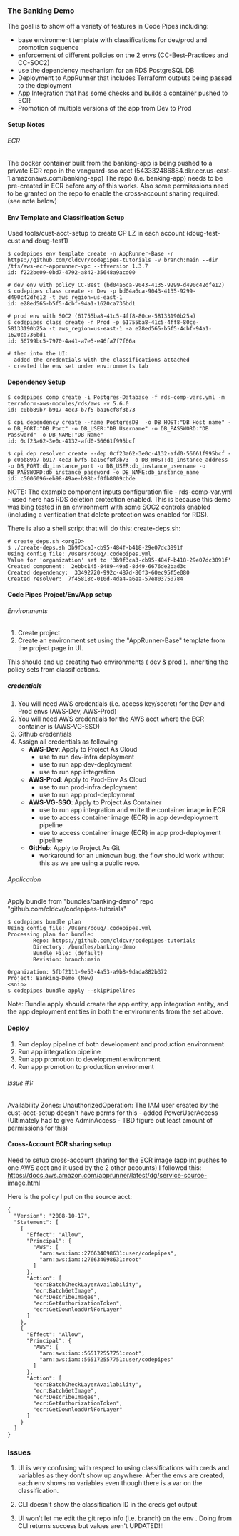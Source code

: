 ### The Banking Demo

The goal is to show off a variety of features in Code Pipes including:
- base environment template with classifications for dev/prod and promotion sequence
- enforcement of different policies on the 2 envs (CC-Best-Practices and CC-SOC2)
- use the dependency mechanism for an RDS PostgreSQL DB
- Deployment to AppRunner that includes Terraform outputs being passed to the deployment
- App Integration that has some checks and builds a container pushed to ECR
- Promotion of multiple versions of the app from Dev to Prod

#### Setup Notes

###### ECR
The docker container built from the banking-app is being pushed to a private ECR repo in the vanguard-sso acct (543332486884.dkr.ecr.us-east-1.amazonaws.com/banking-app)
The repo (i.e. banking-app) needs to be pre-created in ECR before any of this works. Also some permisssions need to be granted on the repo to enable the cross-account sharing required.
(see note below)

#### Env Template and Classification Setup
Used tools/cust-acct-setup to create CP LZ in each account (doug-test-cust and doug-test1)

```
$ codepipes env template create -n AppRunner-Base -r https://github.com/cldcvr/codepipes-tutorials -v branch:main --dir /tfs/aws-ecr-apprunner-vpc --tfversion 1.3.7
id: f222be09-0bd7-4792-a842-35648a9acd00

# dev env with policy CC-Best (bd04a6ca-9043-4135-9299-d490c42dfe12)
$ codepipes class create -n Dev -p bd04a6ca-9043-4135-9299-d490c42dfe12 -t aws_region=us-east-1
id: e28ed565-b5f5-4cbf-94a1-1620ca736bd1

# prod env with SOC2 (61755ba8-41c5-4ff8-80ce-58133190b25a)
$ codepipes class create -n Prod -p 61755ba8-41c5-4ff8-80ce-58133190b25a -t aws_region=us-east-1 -a e28ed565-b5f5-4cbf-94a1-1620ca736bd1
id: 56799bc5-7970-4a41-a7e5-e46fa7f7f66a

# then into the UI:
- added the credentials with the classifications attached
- created the env set under environments tab

```

#### Dependency Setup
```
$ codepipes comp create -i Postgres-Database -f rds-comp-vars.yml -m terraform-aws-modules/rds/aws -v 5.6.0
id: c0bb89b7-b917-4ec3-b7f5-ba16cf8f3b73

$ cpi dependency create --name PostgresDB  -o DB_HOST:"DB Host name" -o DB_PORT:"DB Port" -o DB_USER:"DB Username" -o DB_PASSWORD:"DB Password" -o DB_NAME:"DB Name"
id: 0cf23a62-3e0c-4132-afd0-56661f995bcf

$ cpi dep resolver create --dep 0cf23a62-3e0c-4132-afd0-56661f995bcf -p c0bb89b7-b917-4ec3-b7f5-ba16cf8f3b73 -o DB_HOST:db_instance_address -o DB_PORT:db_instance_port -o DB_USER:db_instance_username -o DB_PASSWORD:db_instance_password -o DB_NAME:db_instance_name
id: c5006096-eb98-49ae-b98b-f0fb8009cbde

```
NOTE: The example component inputs configuration file - rds-comp-var.yml - used here has RDS deletion protection enabled. This is because this demo was bing tested in an environment with some SOC2 controls enabled (including a verification that delete protection was enabled for RDS).

There is also a shell script that will do this: create-deps.sh:
```
# create_deps.sh <orgID>
$ ./create-deps.sh 3b9f3ca3-cb95-484f-b418-29e07dc3891f
Using config file: /Users/doug/.codepipes.yml
Value for 'organization' set to '3b9f3ca3-cb95-484f-b418-29e07dc3891f'
Created component:  2ebbc145-8489-49a5-8d49-6676de2bad3c
Created dependency:  33492720-992c-487d-80f3-60ec95f5e080
Created resolver:  7f45818c-010d-4da4-a6ea-57e803750784
```

#### Code Pipes Project/Env/App setup

###### Environments

1. Create project
2. Create an environment set using the "AppRunner-Base" template from the project page in UI.

This should end up creating two environments ( dev & prod ). Inheriting the policy sets from classifications.

##### credentials
1. You will need AWS credentials (i.e. access key/secret) for the Dev and Prod envs (AWS-Dev, AWS-Prod)
2. You will need AWS credentials for the AWS acct where the ECR container is (AWS-VG-SSO)
3. Github credentials
4. Assign all credentials as following
    - **AWS-Dev**: Apply to Project As Cloud
      - use to run dev-infra deployment
      - use to run app dev-deployment
      - use to run app integration
    - **AWS-Prod**: Apply to Prod-Env As Cloud
      - use to run prod-infra deployment
      - use to run app prod-deployment
    - **AWS-VG-SSO**: Apply to Project As Container
      - use to run app integration and write the container image in ECR
      - use to access container image (ECR) in app dev-deployment pipeline
      - use to access container image (ECR) in app prod-deployment pipeline
    - **GitHub**: Apply to Project As Git
      - workaround for an unknown bug. the flow should work without this as we are using a public repo.

###### Application
Apply bundle from "bundles/banking-demo" repo "github.com/cldcvr/codepipes-tutorials"
```
$ codepipes bundle plan
Using config file: /Users/doug/.codepipes.yml
Processing plan for bundle:
        Repo: https://github.com/cldcvr/codepipes-tutorials
        Directory: /bundles/banking-demo
        Bundle File: (default)
        Revision: branch:main

Organization: 5fbf2111-9e53-4a53-a9b8-9dada882b372
Project: Banking-Demo (New)
<snip>
$ codepipes bundle apply --skipPipelines
```

Note: Bundle apply should create the app entity, app integration entity, and the app deployment entities in both the environments from the set above.

#### Deploy
1. Run deploy pipeline of both development and production environment
2. Run app integration pipeline
3. Run app promotion to development environment
4. Run app promotion to production environment

###### Issue #1:
Availability Zones: UnauthorizedOperation:
The IAM user created by the cust-acct-setup doesn't have perms for this - added PowerUserAccess (Ultimately had to give AdminAccess - TBD figure out least amount of permissions for this)

#### Cross-Account ECR sharing setup
Need to setup cross-account sharing for the ECR image (app int pushes to one AWS acct and it used by the 2 other accounts)
I followed this:
https://docs.aws.amazon.com/apprunner/latest/dg/service-source-image.html

Here is the policy I put on the source acct:
```
{
  "Version": "2008-10-17",
  "Statement": [
    {
      "Effect": "Allow",
      "Principal": {
        "AWS": [
          "arn:aws:iam::276634098631:user/codepipes",
          "arn:aws:iam::276634098631:root"
        ]
      },
      "Action": [
        "ecr:BatchCheckLayerAvailability",
        "ecr:BatchGetImage",
        "ecr:DescribeImages",
        "ecr:GetAuthorizationToken",
        "ecr:GetDownloadUrlForLayer"
      ]
    },
    {
      "Effect": "Allow",
      "Principal": {
        "AWS": [
          "arn:aws:iam::565172557751:root",
          "arn:aws:iam::565172557751:user/codepipes"
        ]
      },
      "Action": [
        "ecr:BatchCheckLayerAvailability",
        "ecr:BatchGetImage",
        "ecr:DescribeImages",
        "ecr:GetAuthorizationToken",
        "ecr:GetDownloadUrlForLayer"
      ]
    }
  ]
}
```

### Issues

1. UI is very confusing with respect to using classifications with creds and variables as they don't show up anywhere. After the envs are created, each env shows no variables even though there is a var on the classification.

2. CLI doesn't show the classification ID in the creds get output

3. UI won't let me edit the git repo info (i.e. branch) on the env . Doing from CLI returns success but values aren't UPDATED!!!


